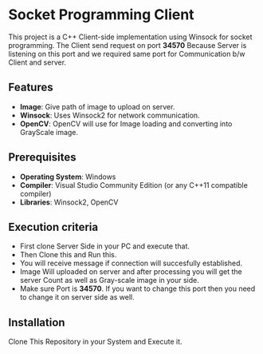 # Socket Programming Client

This project is a C++ Client-side implementation using Winsock for socket programming. The Client send request on port **34570** Because Server is listening on this port and we required same port for Communication b/w Client and server.

## Features

- **Image**: Give path of image to upload on server.
- **Winsock**: Uses Winsock2 for network communication.
- **OpenCV**: OpenCV will use for Image loading and converting into GrayScale image.

## Prerequisites

- **Operating System**: Windows
- **Compiler**: Visual Studio Community Edition (or any C++11 compatible compiler)
- **Libraries**: Winsock2, OpenCV

## Execution criteria
- First clone Server Side in your PC and execute that.
- Then Clone this and Run this.
- You will receive message if connection will succesfully established.
- Image Will uploaded on server and after processing you will get the server Count as well as Gray-scale image in your side.
- Make sure Port is **34570**. If you want to change this port then you need to change it on server side as well.



## Installation

Clone This Repository in your System and Execute it.
